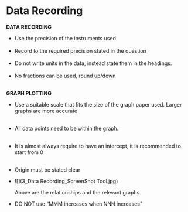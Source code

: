 # Data Recording
**DATA RECORDING**

*   Use the precision of the instruments used.   
     
*   Record to the required precision stated in the question  
     
*   Do not write units in the data, instead state them in the headings.  
     
*   No fractions can be used, round up/down  
     

**GRAPH PLOTTING**

*   Use a suitable scale that fits the size of the graph paper used. Larger graphs are more accurate  
     
*   All data points need to be within the graph.   
     
*   It is almost always require to have an intercept, it is recommended to start from 0  
     
*   Origin must be stated clear
*   ![](3_Data Recording_ScreenShot Tool.jpg)
    
    Above are the relationships and the relevant graphs.
    
*   DO NOT use “MMM increases when NNN increases”